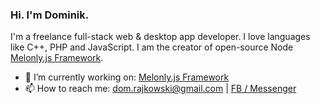 ### Hi. I'm Dominik.

I'm a freelance full-stack web & desktop app developer. I love languages like C++, PHP and JavaScript. I am the creator of open-source Node [Melonly.js Framework](https://github.com/Doc077/melonly).

- 🔭 I’m currently working on: [Melonly.js Framework](https://github.com/Doc077/melonly)
- 📫 How to reach me: dom.rajkowski@gmail.com | [FB / Messenger](https://www.facebook.com/dominik.rajkowski.9)
